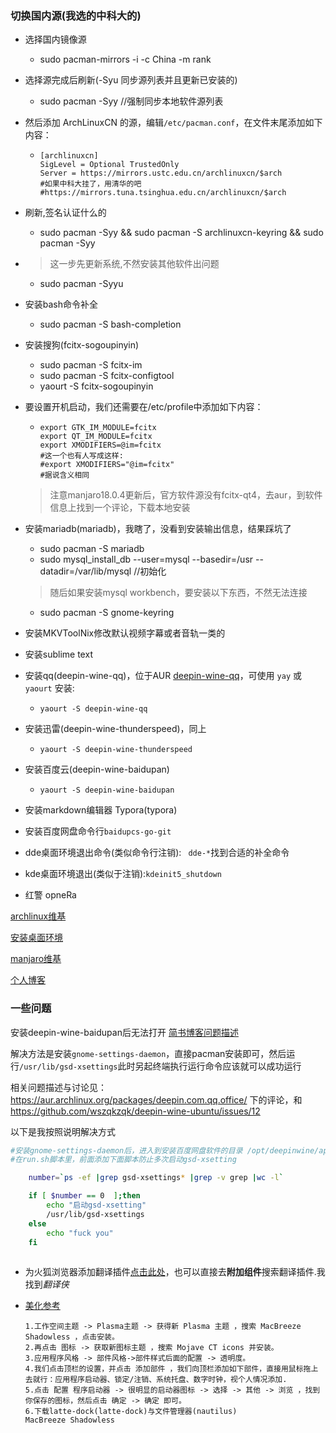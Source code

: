 

### 切换国内源(我选的中科大的)

- 选择国内镜像源

  - sudo pacman-mirrors -i -c China -m rank

- 选择源完成后刷新(-Syu 同步源列表并且更新已安装的)

  - sudo pacman -Syy  	//强制同步本地软件源列表

- 然后添加 ArchLinuxCN 的源，编辑`/etc/pacman.conf`，在文件末尾添加如下内容：

  - ```
    [archlinuxcn]
    SigLevel = Optional TrustedOnly
    Server = https://mirrors.ustc.edu.cn/archlinuxcn/$arch
    #如果中科大挂了，用清华的吧
    #https://mirrors.tuna.tsinghua.edu.cn/archlinuxcn/$arch
    ```

- 刷新,签名认证什么的

  - sudo pacman -Syy && sudo pacman -S archlinuxcn-keyring && sudo pacman -Syy

- > 这一步先更新系统,不然安装其他软件出问题

  - sudo pacman -Syyu

- 安装bash命令补全

  - sudo pacman -S bash-completion

- 安装搜狗(fcitx-sogoupinyin)

  - sudo pacman -S fcitx-im
  - sudo pacman -S fcitx-configtool
  - yaourt -S fcitx-sogoupinyin  

- 要设置开机启动，我们还需要在/etc/profile中添加如下内容：

  - ```
    export GTK_IM_MODULE=fcitx
    export QT_IM_MODULE=fcitx
    export XMODIFIERS=@im=fcitx
    #这一个也有人写成这样:
    #export XMODIFIERS="@im=fcitx"
    #据说含义相同
    ```

  > 注意manjaro18.0.4更新后，官方软件源没有fcitx-qt4，去aur，到软件信息上找到一个评论，下载本地安装

- 安装mariadb(mariadb)，我瞎了，没看到安装输出信息，结果踩坑了

  - sudo pacman -S mariadb
  - sudo mysql_install_db --user=mysql --basedir=/usr --datadir=/var/lib/mysql   //初始化

  > 随后如果安装mysql workbench，要安装以下东西，不然无法连接

  - sudo pacman -S gnome-keyring

- 安装MKVToolNix修改默认视频字幕或者音轨一类的

- 安装sublime text

- 安装qq(deepin-wine-qq)，位于AUR [deepin-wine-qq](https://aur.archlinux.org/packages/deepin-wine-qq/)，可使用 `yay` 或 `yaourt` 安装:

  - ```
    yaourt -S deepin-wine-qq
    ```

- 安装迅雷(deepin-wine-thunderspeed)，同上

  - ```
    yaourt -S deepin-wine-thunderspeed
    ```

- 安装百度云(deepin-wine-baidupan)

  - ```
    yaourt -S deepin-wine-baidupan
    ```

- 安装markdown编辑器 Typora(typora)

- 安装百度网盘命令行`baidupcs-go-git`

- dde桌面环境退出命令(类似命令行注销): ` dde-*`找到合适的补全命令

- kde桌面环境退出(类似于注销):`kdeinit5_shutdown`

- 红警 opneRa



[archlinux维基](https://wiki.archlinux.org)

[安装桌面环境](https://wiki.manjaro.org/index.php?title=Install_Desktop_Environments)

[manjaro维基](https://wiki.manjaro.org/)

[个人博客](https://www.lulinux.com/archives/1319)

### 一些问题

安装deepin-wine-baidupan后无法打开	[简书博客问题描述](https://www.jianshu.com/p/ccebb0d437bd)

解决方法是安装`gnome-settings-daemon`，直接pacman安装即可，然后运行`/usr/lib/gsd-xsettings`
​此时另起终端执行运行命令应该就可以成功运行

相关问题描述与讨论见：<https://aur.archlinux.org/packages/deepin.com.qq.office/> 下的评论，和<https://github.com/wszqkzqk/deepin-wine-ubuntu/issues/12>

以下是我按照说明解决方式

```bash
#安装gnome-settings-daemon后，进入到安装百度网盘软件的目录 /opt/deepinwine/apps/Deepin-BaiduNetDisk/
#在run.sh脚本里，前面添加下面脚本防止多次启动gsd-xsetting

    number=`ps -ef |grep gsd-xsettings* |grep -v grep |wc -l`

    if [ $number == 0  ];then
        echo "启动gsd-xsetting"
        /usr/lib/gsd-xsettings
    else 
        echo "fuck you"
    fi
 
```

- 为火狐浏览器添加翻译插件[点击此处](https://support.mozilla.org/zh-CN/kb/%E5%A6%82%E4%BD%95%E4%B8%BAFirefox%E6%B7%BB%E5%8A%A0%E7%BF%BB%E8%AF%91%E5%8A%9F%E8%83%BD)，也可以直接去**附加组件**搜索翻译插件.我找到*翻译侠*

- [美化参考](https://www.cnblogs.com/luoshuitianyi/p/10587788.html)  

  ```
  1.工作空间主题 -> Plasma主题 -> 获得新 Plasma 主题 ，搜索 MacBreeze Shadowless ，点击安装。
  2.再点击 图标 -> 获取新图标主题 ，搜索 Mojave CT icons 并安装。
  3.应用程序风格 -> 部件风格->部件样式后面的配置 -> 透明度。
  4.我们点击顶栏的设置，并点击 添加部件 ，我们向顶栏添加如下部件，直接用鼠标拖上去就行：应用程序启动器、锁定/注销、系统托盘、数字时钟，视个人情况添加.
  5.点击 配置 程序启动器 -> 很明显的启动器图标 -> 选择 -> 其他 -> 浏览 ，找到你保存的图标，然后点击 确定 -> 确定 即可。
  6.下载latte-dock(latte-dock)与文件管理器(nautilus)
  MacBreeze Shadowless
  ```

  